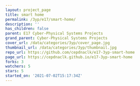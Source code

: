 ```yaml
---
layout: project_page
title: smart home
permalink: /3yp/e17/smart-home/
description: ''
has_children: false
parent: E17 Cyber-Physical Systems Projects
grand_parent: Cyber-Physical Systems Projects
cover_url: /data/categories/3yp/cover_page.jpg
thumbnail_url: /data/categories/3yp/thumbnail.jpg
repo_url: https://github.com/cepdnaclk/e17-3yp-smart-home
page_url: https://cepdnaclk.github.io/e17-3yp-smart-home
forks: 3
watchers: 5
stars: 5
started_on: '2021-07-02T15:17:34Z'
---
```


